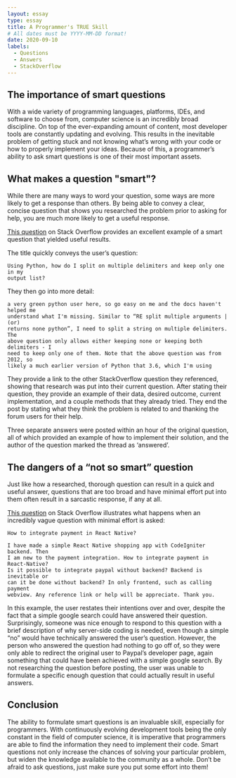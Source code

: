 ```yaml
---
layout: essay
type: essay
title: A Programmer's TRUE Skill
# All dates must be YYYY-MM-DD format!
date: 2020-09-10
labels:
  - Questions
  - Answers
  - StackOverflow
---
```


## The importance of smart questions
With a wide variety of programming languages, platforms, IDEs, and software to choose from, computer science is an incredibly broad discipline.  On top of the ever-expanding amount of content, most developer tools are constantly updating and evolving.  This results in the inevitable problem of getting stuck and not knowing what’s wrong with your code or how to properly implement your ideas.  Because of this, a programmer’s ability to ask smart questions is one of their most important assets.  

## What makes a question "smart"?
While there are many ways to word your question, some ways are more likely to get a response than others.  By being able to convey a clear, concise question that shows you researched the problem prior to asking for help, you are much more likely to get a useful response.  

[This question](https://stackoverflow.com/questions/63835584/using-python-how-do-i-split-on-multiple-delimiters-and-keep-only-one-in-my-outp) on Stack Overflow provides an excellent example of a smart question that yielded useful results.

The title quickly conveys the user’s question:
```
Using Python, how do I split on multiple delimiters and keep only one in my 
output list?
```

They then go into more detail:
```
a very green python user here, so go easy on me and the docs haven't helped me 
understand what I'm missing. Similar to “RE split multiple arguments | (or) 
returns none python”, I need to split a string on multiple delimiters. The 
above question only allows either keeping none or keeping both delimiters - I 
need to keep only one of them. Note that the above question was from 2012, so 
likely a much earlier version of Python that 3.6, which I'm using
```

They provide a link to the other StackOverflow question they referenced, showing that research was put into their current question.  After stating their question, they provide an example of their data, desired outcome, current implementation, and a couple methods that they already tried.  They end the post by stating what they think the problem is related to and thanking the forum users for their help.

Three separate answers were posted within an hour of the original question, all of which provided an example of how to implement their solution, and the author of the question marked the thread as ‘answered’.

## The dangers of a “not so smart” question
Just like how a researched, thorough question can result in a quick and useful answer, questions that are too broad and have minimal effort put into them often result in a sarcastic response, if any at all.  

[This question](https://stackoverflow.com/questions/63840658/how-to-integrate-payment-in-react-native) on Stack Overflow illustrates what happens when an incredibly vague question with minimal effort is asked:

```
How to integrate payment in React Native?

I have made a simple React Native shopping app with CodeIgniter backend. Then 
I am new to the payment integration. How to integrate payment in React-Native? 
Is it possible to integrate paypal without backend? Backend is inevitable or 
can it be done without backend? In only frontend, such as calling payment 
webview. Any reference link or help will be appreciate. Thank you.
```

In this example, the user restates their intentions over and over, despite the fact that a simple google search could have answered their question.  Surprisingly, someone was nice enough to respond to this question with a brief description of why server-side coding is needed, even though a simple “no” would have technically answered the user’s question.  However, the person who answered the question had nothing to go off of, so they were only able to redirect the original user to Paypal’s developer page, again something that could have been achieved with a simple google search.  By not researching the question before posting, the user was unable to formulate a specific enough question that could actually result in useful answers.

## Conclusion
The ability to formulate smart questions is an invaluable skill, especially for programmers.  With continuously evolving development tools being the only constant in the field of computer science, it is imperative that programmers are able to find the information they need to implement their code.  Smart questions not only increase the chances of solving your particular problem, but widen the knowledge available to the community as a whole.  Don’t be afraid to ask questions, just make sure you put some effort into them!

